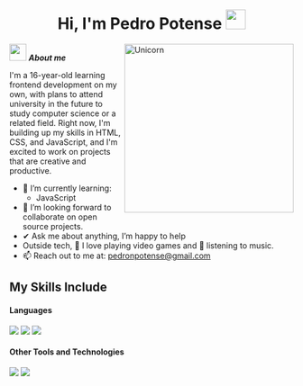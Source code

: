 <h1 align="center"><b>Hi, I'm Pedro Potense </b><img src="https://media.giphy.com/media/hvRJCLFzcasrR4ia7z/giphy.gif" width="35"></h1>
<!--  -->
<img align="right" width=300px alt="Unicorn" src="https://media2.giphy.com/media/v1.Y2lkPTc5MGI3NjExZXIxaDBpZm5uaTFveWRkNW9xdmFndTk2eHBwYmd0YmtmNGZneDMzeSZlcD12MV9pbnRlcm5hbF9naWZfYnlfaWQmY3Q9Zw/UDclWKlmfmq7twI3iJ/giphy.webp" />

<img src="https://media.giphy.com/media/ObNTw8Uzwy6KQ/giphy.gif" width="30px">&nbsp;***About me***

I'm a 16-year-old learning frontend development on my own, with plans to attend university in the future to study computer science or a related field. Right now, I'm building up my skills in HTML, CSS, and JavaScript, and I'm excited to work on projects that are creative and productive.
- 🌱 I’m currently learning:
  - JavaScript
- 👯 I’m looking forward to collaborate on open source projects.
- ✔ Ask me about anything, I’m happy to help<br>
- Outside tech, 💜 I love playing video games and 🎵 listening to music.
- 📫 Reach out to me at: <a href="mailto:pedronpotense@gmail.com">pedronpotense@gmail.com</a>

## My Skills Include

<h4> Languages </h4>
<span> 
  <img src="https://img.shields.io/badge/HTML5-E34F26?style=for-the-badge&logo=html5&logoColor=white">
  <img src="https://img.shields.io/badge/CSS3-1572B6?style=for-the-badge&logo=css3&logoColor=white">
  <img src="https://img.shields.io/badge/JavaScript-F7DF1E?style=for-the-badge&logo=javascript&logoColor=black">
</span>

<h4> Other Tools and Technologies </h4>
<span>
  <img src="https://img.shields.io/badge/Git-F05032?style=for-the-badge&logo=git&logoColor=white">
  <img src="https://img.shields.io/badge/Notion-%23000000.svg?style=for-the-badge&logo=notion&logoColor=white">
</span>
